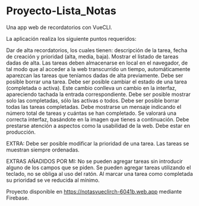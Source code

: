 # Proyecto-Lista_Notas

Una app web de recordatorios con VueCLI.

La aplicación realiza los siguiente puntos requeridos:

Dar de alta recordatorios, los cuales tienen: descripción de la tarea, fecha de creación y prioridad (alta, media, baja).
Mostrar el listado de tareas dadas de alta.
Las tareas deben almacenarse en local en el navegador, de tal modo que al acceder a la web transcurrido un tiempo, automáticamente aparezcan las tareas que teníamos dadas de alta previamente.
Debe ser posible borrar una tarea.
Debe ser posible cambiar el estado de una tarea (completada o activa). Este cambio conlleva un cambio en la interfaz, apareciendo tachada la entrada correspondiente.
Debe ser posible mostrar solo las completadas, sólo las activas o todos.
Debe ser posible borrar todas las tareas completadas.
Debe mostrarse un mensaje indicando el número total de tareas y cuántas se han completado.
Se valorará una correcta interfaz, basándote en la imagen que tienes a continuación. Debe prestarse atención a aspectos como la usabilidad de la web.
Debe estar en producción.

EXTRA:
Debe ser posible modificar la prioridad de una tarea. Las tareas se muestran siempre ordenadas. 

EXTRAS AÑADIDOS POR MI:
No se pueden agregar tareas sin introducir alguno de los campos que se piden. Se pueden agregar tareas utilizando el teclado, no se obliga al uso del ratón. Al marcar una tarea como completada su prioridad se ve reducida al mínimo.

Proyecto disponible en https://notasvueclirch-6041b.web.app mediante Firebase.

